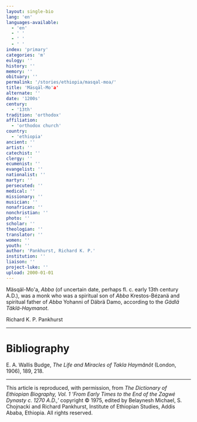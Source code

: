 ```yaml
---
layout: single-bio
lang: 'en'
languages-available:
  - 'en'
  - ' '
  - ' '
  - ' '
index: 'primary'
categories: 'm'
eulogy: ''
history: ''
memory: ''
obituary: ''
permalink: '/stories/ethiopia/masqal-moa/'
title: 'Mäsqäl-Mo'a'
alternate: ''
date: '1200s'
century:
  - '13th'
tradition: 'orthodox'
affiliation:
  - 'orthodox church'
country:
  - 'ethiopia'
ancient: ''
artist: ''
catechist: ''
clergy: ''
ecumenist: ''
evangelist: ''
nationalist: ''
martyr: ''
persecuted: ''
medical: ''
missionary: ''
musician: ''
nonafrican: ''
nonchristian: ''
photo: ''
scholar: ''
theologian: ''
translator: ''
women: ''
youth: ''
author: 'Pankhurst, Richard K. P.'
institution: ''
liaison: ''
project-luke: ''
upload: 2000-01-01
---
```



M&auml;sq&auml;l-Mo'a, *Abba* (of uncertain date, perhaps fl. c. early 13th century A.D.), was a monk who was a spiritual son of *Abba* Krestos-Bézanä and spiritual father of *Abba* Yohanni of Däbrä Damo, according to the *Gädlä Täklä-Haymanot*.

Richard K. P. Pankhurst

---

# Bibliography

E. A. Wallis Budge, *The Life and Miracles of Takla Haymânôt* (London, 1906), 189, 218.

---

This article is reproduced, with permission, from *The Dictionary of Ethiopian Biography, Vol. 1 'From Early Times to the End of the Zagwé Dynasty c. 1270 A.D.,'* copyright &copy; 1975, edited by Belaynesh Michael, S. Chojnacki and Richard Pankhurst, Institute of Ethiopian Studies, Addis Ababa, Ethiopia.  All rights reserved.